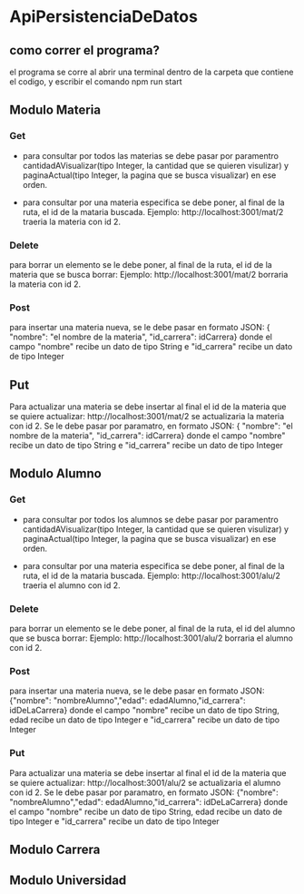 # ApiPersistenciaDeDatos

## como correr el programa?
el programa se corre al abrir una terminal dentro de la carpeta que contiene el codigo, y escribir el comando npm run start

## Modulo Materia

### Get

* para consultar por todos las materias se debe pasar por paramentro cantidadAVisualizar(tipo Integer, la cantidad que se quieren visulizar) y paginaActual(tipo Integer, la pagina que se busca visualizar) en ese orden.

* para consultar por una materia especifica se debe poner, al final de la ruta, el id de la mataria buscada. Ejemplo: http://localhost:3001/mat/2 traeria la materia con id 2.

### Delete

para borrar un elemento se le debe poner, al final de la ruta, el id de la materia que se busca borrar: Ejemplo: http://localhost:3001/mat/2 borraria la materia con id 2.

### Post

para insertar una materia nueva, se le debe pasar en formato JSON:
{ "nombre": "el nombre de la materia", "id_carrera": idCarrera} donde el campo "nombre" recibe un dato de tipo String e "id_carrera" recibe un dato de tipo Integer

## Put

Para actualizar una materia se debe insertar al final el id de la materia que se quiere actualizar: http://localhost:3001/mat/2 se actualizaria la materia con id 2.
Se le debe pasar por paramatro, en formato JSON:
{ "nombre": "el nombre de la materia", "id_carrera": idCarrera} donde el campo "nombre" recibe un dato de tipo String e "id_carrera" recibe un dato de tipo Integer

## Modulo Alumno

### Get

* para consultar por todos los alumnos se debe pasar por paramentro cantidadAVisualizar(tipo Integer, la cantidad que se quieren visulizar) y paginaActual(tipo Integer, la pagina que se busca visualizar) en ese orden.

* para consultar por una materia especifica se debe poner, al final de la ruta, el id de la mataria buscada. Ejemplo: http://localhost:3001/alu/2 traeria el alumno con id 2.

### Delete

para borrar un elemento se le debe poner, al final de la ruta, el id del alumno que se busca borrar: Ejemplo: http://localhost:3001/alu/2 borraria el alumno con id 2.

### Post
para insertar una materia nueva, se le debe pasar en formato JSON:
{"nombre": "nombreAlumno","edad": edadAlumno,"id_carrera": idDeLaCarrera} donde el campo "nombre" recibe un dato de tipo String, edad recibe un dato de tipo Integer e "id_carrera" recibe un dato de tipo Integer

### Put

Para actualizar una materia se debe insertar al final el id de la materia que se quiere actualizar: http://localhost:3001/alu/2 se actualizaria el alumno con id 2.
Se le debe pasar por paramatro, en formato JSON:
{"nombre": "nombreAlumno","edad": edadAlumno,"id_carrera": idDeLaCarrera} donde el campo "nombre" recibe un dato de tipo String, edad recibe un dato de tipo Integer e "id_carrera" recibe un dato de tipo Integer

## Modulo Carrera

## Modulo Universidad
